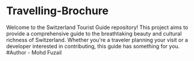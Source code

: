 # Travelling-Brochure
Welcome to the Switzerland Tourist Guide repository! This project aims to provide a comprehensive guide to the breathtaking beauty and cultural richness of Switzerland. Whether you're a traveler planning your visit or a developer interested in contributing, this guide has something for you.
#Author - Mohd Fuzail
